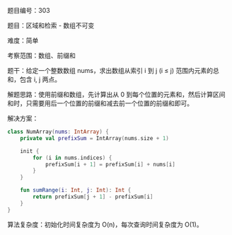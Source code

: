 题目编号：303

题目：区域和检索 - 数组不可变

难度：简单

考察范围：数组、前缀和

题干：给定一个整数数组 nums，求出数组从索引 i 到 j (i ≤ j) 范围内元素的总和，包含 i, j 两点。

解题思路：使用前缀和数组，先计算出从 0 到每个位置的元素和，然后计算区间和时，只需要用后一个位置的前缀和减去前一个位置的前缀和即可。

解决方案：

```kotlin
class NumArray(nums: IntArray) {
    private val prefixSum = IntArray(nums.size + 1)

    init {
        for (i in nums.indices) {
            prefixSum[i + 1] = prefixSum[i] + nums[i]
        }
    }

    fun sumRange(i: Int, j: Int): Int {
        return prefixSum[j + 1] - prefixSum[i]
    }
}
```

算法复杂度：初始化时间复杂度为 O(n)，每次查询时间复杂度为 O(1)。